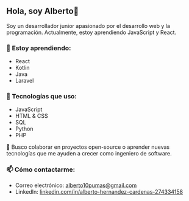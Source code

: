 ## Hola, soy Alberto👋

Soy un desarrollador junior apasionado por el desarrollo web y la programación. Actualmente, estoy aprendiendo JavaScript y React.

### 🌱 Estoy aprendiendo:
- React
- Kotlin
- Java
- Laravel

### 🔧 Tecnologías que uso:
- JavaScript
- HTML & CSS
- SQL
- Python
- PHP

🚀 Busco colaborar en proyectos open-source o aprender nuevas tecnologías que me ayuden a crecer como ingeniero de software.

### 📫 Cómo contactarme:
- Correo electrónico: [alberto10pumas@gmail.com](mailto:alberto10puma@gmail.com)
- LinkedIn: [linkedin.com/in/alberto-hernandez-cardenas-274334158](https://www.linkedin.com/in/alberto-hernandez-cardenas-274334158)

<!--
**albertoher/albertoher** is a ✨ _special_ ✨ repository because its `README.md` (this file) appears on your GitHub profile.

Here are some ideas to get you started:

- 🔭 I’m currently working on ...
- 🌱 I’m currently learning ...
- 👯 I’m looking to collaborate on ...
- 🤔 I’m looking for help with ...
- 💬 Ask me about ...
- 📫 How to reach me: ...
- 😄 Pronouns: ...
- ⚡ Fun fact: ...
-->
